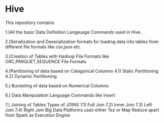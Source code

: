 # Hive

This repository contains 

1.)All the basic Data Definition Langauage Commands used in Hive.

2.)Serialization and Deserialization formats for loading data into tables from different file formats like csv,json etc.

3.)Creation of Tables with Hadoop File Formats like ORC,PARQUET,SEQUENCE File Formats

4.)Partitioning of data based on Categorical Columns 
  4.1) Static Partitioning
  4.2) Dynamic Partitioning

5.) Bucketing of data based on Numerical Columns

6.) Data Manipulation Language Commands like insert

7.) Joining of Tables
	Types of JOINS
  7.1) Full Join
  7.2) Inner Join
  7.3) Left Join
  7.4) Right Join
Big Data Platforms uses either Tez or Map Reduce apart from Spark as Execution Engine
